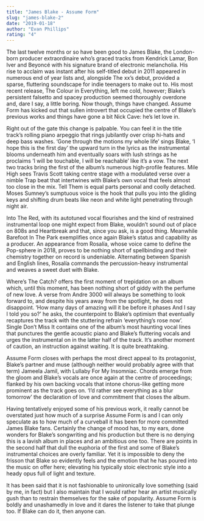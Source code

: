 ```yaml
---
title: "James Blake - Assume Form"
slug: "james-blake-2"
date: "2019-01-18"
author: "Evan Phillips"
rating: "4"
---
```


The last twelve months or so have been good to James Blake, the London-born producer extraordinaire who’s graced tracks from Kendrick Lamar, Bon Iver and Beyoncé with his signature brand of electronic melancholia. His rise to acclaim was instant after his self-titled debut in 2011 appeared in numerous end of year lists and, alongside The xx’s debut, provided a sparse, fluttering soundscape for indie teenagers to make out to. His most recent release, The Colour in Everything, left me cold, however; Blake’s persistent falsetto and spacey production seemed thoroughly overdone and, dare I say, a little boring. Now though, things have changed. Assume Form has kicked out that sullen introvert that occupied the centre of Blake’s previous works and things have gone a bit Nick Cave: he’s let love in.

Right out of the gate this change is palpable. You can feel it in the title track’s rolling piano arpeggio that rings jubilantly over crisp hi-hats and deep bass washes. ‘Gone through the motions my whole life’ sings Blake, ‘I hope this is the first day’ the upward turn in the lyrics as the instrumental blooms underneath him and eventually soars with lush strings as he proclaims ‘I will be touchable, I will be reachable’ like it’s a vow. The next two tracks bring the first of the album’s numerous high-profile features. Mile High sees Travis Scott taking centre stage with a modulated verse over a nimble Trap beat that intertwines with Blake’s own vocal that feels almost too close in the mix. Tell Them is equal parts personal and coolly detached. Moses Sumney’s sumptuous voice is the hook that pulls you into the gliding keys and shifting drum beats like neon and white light penetrating through night air.

Into The Red, with its autotuned vocal flourishes and the kind of restrained instrumental loop one might expect from Blake, wouldn’t sound out of place on 808s and Heartbreak and that, since you ask, is a good thing. Meanwhile Barefoot In The Park exemplifies once again Blake’s status and capability as a producer. An appearance from Rosalía, whose voice came to define the Pop-sphere in 2018, proves to be nothing short of spellbinding and their chemistry together on record is undeniable. Alternating between Spanish and English lines, Rosalía commands the percussion-heavy instrumental and weaves a sweet duet with Blake.

Where’s The Catch? offers the first moment of trepidation on an album which, until this moment, has been nothing short of giddy with the perfume of new love. A verse from Andre 3000 will always be something to look forward to, and despite his years away from the spotlight, he does not disappoint. ‘How many days of amazing will it be before it phases And I say I told you so?’ he asks, the counterpoint to Blake’s optimism that eventually recaptures the track with the stuttering refrain ‘everything’s rose now’. Single Don’t Miss It contains one of the album’s most haunting vocal lines that punctures the gentle acoustic piano and Blake’s fluttering vocals and urges the instrumental on in the latter half of the track. It’s another moment of caution, an instruction against waiting. It is quite breathtaking.

Assume Form closes with perhaps the most direct appeal to its protagonist, Blake’s partner and muse (although neither would probably agree with that term) Jameela Jamil, with Lullaby For My Insomniac. Chords emerge from the gloom and Blake’s vocals are once again at the centre of proceedings; flanked by his own backing vocals that intone chorus-like getting more prominent as the track goes on. ‘I’d rather see everything as a blur tomorrow’ the declaration of love and commitment that closes the album.

Having tentatively enjoyed some of his previous work, it really cannot be overstated just how much of a surprise Assume Form is and I can only speculate as to how much of a curveball it has been for more committed James Blake fans. Certainly the change of mood has, to my ears, done wonders for Blake’s songwriting and his production but there is no denying this is a lavish album in places and an ambitious one too. There are points in the second half that dull the euphoria of the first and some of Blake’s instrumental choices are overly familiar. Yet it is impossible to deny the frisson that Blake so evidently feels and the emotion that he has poured into the music on offer here; elevating his typically stoic electronic style into a heady opus full of light and texture.

It has been said that it is not fashionable to unironically love something (said by me, in fact) but I also maintain that I would rather hear an artist musically gush than to restrain themselves for the sake of popularity. Assume Form is boldly and unashamedly in love and it dares the listener to take that plunge too. If Blake can do it, then anyone can.
